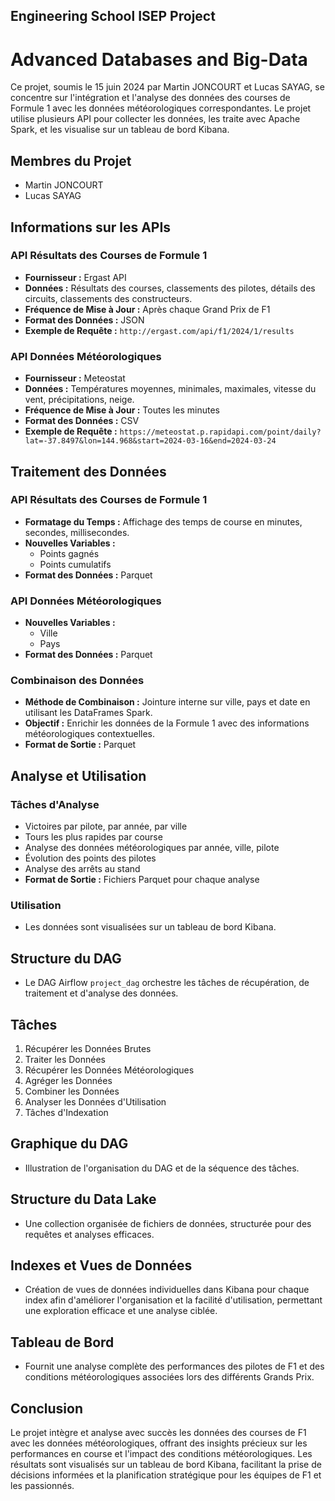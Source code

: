 ## Engineering School ISEP Project 

# Advanced Databases and Big-Data

Ce projet, soumis le 15 juin 2024 par Martin JONCOURT et Lucas SAYAG, se concentre sur l'intégration et l'analyse des données des courses de Formule 1 avec les données météorologiques correspondantes. Le projet utilise plusieurs API pour collecter les données, les traite avec Apache Spark, et les visualise sur un tableau de bord Kibana.

## Membres du Projet
- Martin JONCOURT
- Lucas SAYAG

## Informations sur les APIs
### API Résultats des Courses de Formule 1
- **Fournisseur :** Ergast API
- **Données :** Résultats des courses, classements des pilotes, détails des circuits, classements des constructeurs.
- **Fréquence de Mise à Jour :** Après chaque Grand Prix de F1
- **Format des Données :** JSON
- **Exemple de Requête :** `http://ergast.com/api/f1/2024/1/results`

### API Données Météorologiques
- **Fournisseur :** Meteostat
- **Données :** Températures moyennes, minimales, maximales, vitesse du vent, précipitations, neige.
- **Fréquence de Mise à Jour :** Toutes les minutes
- **Format des Données :** CSV
- **Exemple de Requête :** `https://meteostat.p.rapidapi.com/point/daily?lat=-37.8497&lon=144.968&start=2024-03-16&end=2024-03-24`

## Traitement des Données
### API Résultats des Courses de Formule 1
- **Formatage du Temps :** Affichage des temps de course en minutes, secondes, millisecondes.
- **Nouvelles Variables :**
  - Points gagnés
  - Points cumulatifs
- **Format des Données :** Parquet

### API Données Météorologiques
- **Nouvelles Variables :**
  - Ville
  - Pays
- **Format des Données :** Parquet

### Combinaison des Données
- **Méthode de Combinaison :** Jointure interne sur ville, pays et date en utilisant les DataFrames Spark.
- **Objectif :** Enrichir les données de la Formule 1 avec des informations météorologiques contextuelles.
- **Format de Sortie :** Parquet

## Analyse et Utilisation
### Tâches d'Analyse
- Victoires par pilote, par année, par ville
- Tours les plus rapides par course
- Analyse des données météorologiques par année, ville, pilote
- Évolution des points des pilotes
- Analyse des arrêts au stand
- **Format de Sortie :** Fichiers Parquet pour chaque analyse

### Utilisation
- Les données sont visualisées sur un tableau de bord Kibana.

## Structure du DAG
- Le DAG Airflow `project_dag` orchestre les tâches de récupération, de traitement et d'analyse des données.

## Tâches
1. Récupérer les Données Brutes
2. Traiter les Données
3. Récupérer les Données Météorologiques
4. Agréger les Données
5. Combiner les Données
6. Analyser les Données d'Utilisation
7. Tâches d'Indexation

## Graphique du DAG
- Illustration de l'organisation du DAG et de la séquence des tâches.

## Structure du Data Lake
- Une collection organisée de fichiers de données, structurée pour des requêtes et analyses efficaces.

## Indexes et Vues de Données
- Création de vues de données individuelles dans Kibana pour chaque index afin d'améliorer l'organisation et la facilité d'utilisation, permettant une exploration efficace et une analyse ciblée.

## Tableau de Bord
- Fournit une analyse complète des performances des pilotes de F1 et des conditions météorologiques associées lors des différents Grands Prix.

## Conclusion
Le projet intègre et analyse avec succès les données des courses de F1 avec les données météorologiques, offrant des insights précieux sur les performances en course et l'impact des conditions météorologiques. Les résultats sont visualisés sur un tableau de bord Kibana, facilitant la prise de décisions informées et la planification stratégique pour les équipes de F1 et les passionnés.

